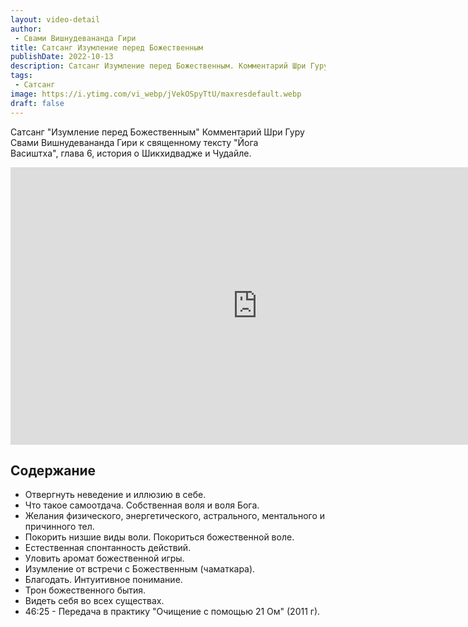 ```yaml
---
layout: video-detail
author:
 - Свами Вишнудевананда Гири
title: Сатсанг Изумление перед Божественным
publishDate: 2022-10-13
description: Сатсанг Изумление перед Божественным. Комментарий Шри Гуру Свами Вишнудевананда Гири к священному тексту "Йога Васиштха", глава 6, история о Шикхидвадже и Чудайле. 
tags: 
 - Сатсанг
image: https://i.ytimg.com/vi_webp/jVekOSpyTtU/maxresdefault.webp
draft: false
---
```


 Сатсанг "Изумление перед Божественным"
Комментарий Шри Гуру Свами Вишнудевананда Гири к священному тексту "Йога Васиштха", глава 6, история о Шикхидвадже и Чудайле. 

<iframe width="790" height="444" src="https://www.youtube.com/embed/jVekOSpyTtU" frameborder="0" allowfullscreen=""></iframe> 

## Содержание
- Отвергнуть неведение и иллюзию в себе.
- Что такое самоотдача. Собственная воля и воля Бога.
- Желания физического, энергетического, астрального, ментального и причинного тел.
- Покорить низшие виды воли. Покориться божественной воле.
- Естественная спонтанность действий.
- Уловить аромат божественной игры.
- Изумление от встречи с Божественным (чаматкара).
- Благодать. Интуитивное понимание.
- Трон божественного бытия.
- Видеть себя во всех существах.
- 46:25 - Передача в практику "Очищение с помощью 21 Ом" (2011 г).